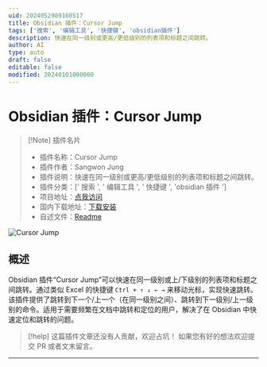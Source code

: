 ```yaml
---
uid: 2024052909160517
title: Obsidian 插件：Cursor Jump
tags: ['搜索', '编辑工具', '快捷键', 'obsidian插件']
description: 快速在同一级别或更高/更低级别的列表项和标题之间跳转。
author: AI
type: auto
draft: false
editable: false
modified: 20240101000000
---
```


# Obsidian 插件：Cursor Jump

> [!Note] 插件名片
> - 插件名称：Cursor Jump
> - 插件作者：Sangwon Jung
> - 插件说明：快速在同一级别或更高/更低级别的列表项和标题之间跳转。
> - 插件分类：[' 搜索 ', ' 编辑工具 ', ' 快捷键 ', 'obsidian 插件 ']
> - 项目地址：[点我访问](https://github.com/LifeFi/obsidian-jump)
> - 国内下载地址：[下载安装](https://pkmer.cn/products/plugin/pluginMarket/?cursor-jump)
> - 自述文件：[Readme](https://ghproxy.net/https://raw.githubusercontent.com/LifeFi/obsidian-jump/master/README.md)

![Cursor Jump](https://cdn.pkmer.cn/covers/cursor-jump.gif!pkmer)

## 概述

Obsidian 插件“Cursor Jump”可以快速在同一级别或上/下级别的列表项和标题之间跳转。通过类似 Excel 的快捷键 `Ctrl + ↑ ↓ ← →` 来移动光标，实现快速跳转。该插件提供了跳转到下一个/上一个（在同一级别之间）、跳转到下一级别/上一级别的命令。适用于需要频繁在文档中跳转和定位的用户，解决了在 Obsidian 中快速定位和跳转的问题。

> [!help]
> 这篇插件文章还没有人贡献，欢迎占坑！
> 如果您有好的想法欢迎提交 PR 或者文末留言。

---




